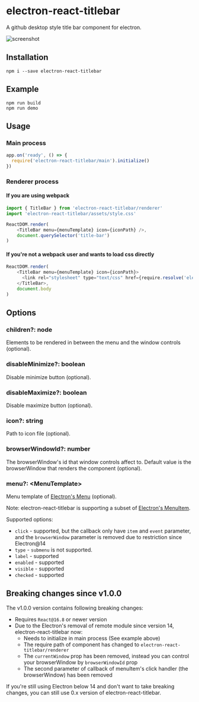 # electron-react-titlebar
A github desktop style title bar component for electron.

![screenshot](https://github.com/KochiyaOcean/electron-react-titlebar/raw/master/app/screenshot.PNG)

## Installation

```
npm i --save electron-react-titlebar
```

## Example

```
npm run build
npm run demo
```

## Usage

### Main process

```javascript
app.on('ready', () => {
  require('electron-react-titlebar/main').initialize()
})
```

### Renderer process

#### If you are using webpack

```javascript
import { TitleBar } from 'electron-react-titlebar/renderer'
import 'electron-react-titlebar/assets/style.css'

ReactDOM.render(
    <TitleBar menu={menuTemplate} icon={iconPath} />,
    document.querySelector('title-bar')
)
```

#### If you're not a webpack user and wants to load css directly

```js
ReactDOM.render(
    <TitleBar menu={menuTemplate} icon={iconPath}>
      <link rel="stylesheet" type="text/css" href={require.resolve('electron-react-titlebar/assets/style.css')} />
    </TitleBar>,
    document.body
)
```

## Options

### children?: node

Elements to be rendered in between the menu and the window controls (optional).

### disableMinimize?: boolean

Disable minimize button (optional).

### disableMaximize?: boolean

Disable maximize button (optional).

### icon?: string

Path to icon file (optional).

### browserWindowId?: number

The browserWindow's id that window controls affect to. Default value is the browserWindow that renders the component (optional).

### menu?: \<MenuTemplate\>

Menu template of [Electron's Menu](https://github.com/electron/electron/blob/master/docs/api/menu.md#main-process) (optional).

Note: electron-react-titlebar is supporting a subset of [Electron's MenuItem](https://github.com/electron/electron/blob/master/docs/api/menu-item.md).

Supported options:

* `click` - supported, but the callback only have `item` and `event` parameter, and the `browserWindow` parameter is removed due to restriction since Electron@14
* `type` - `submenu` is not supported.
* `label` - supported
* `enabled` - supported
* `visible` - supported
* `checked` - supported


## Breaking changes since v1.0.0

The v1.0.0 version contains following breaking changes:

- Requires `React@16.8` or newer version
- Due to the Electron's removal of remote module since version 14, electron-react-titlebar now:
  - Needs to initialize in main process (See example above)
  - The require path of component has changed to `electron-react-titlebar/renderer`
  - The `currentWindow` prop has been removed, instead you can control your browserWindow by `browserWindowId` prop
  - The second parameter of callback of menuItem's click handler (the browserWindow) has been removed

If you're still using Electron below 14 and don't want to take breaking changes, you can still use 0.x version of electron-react-titlebar.
